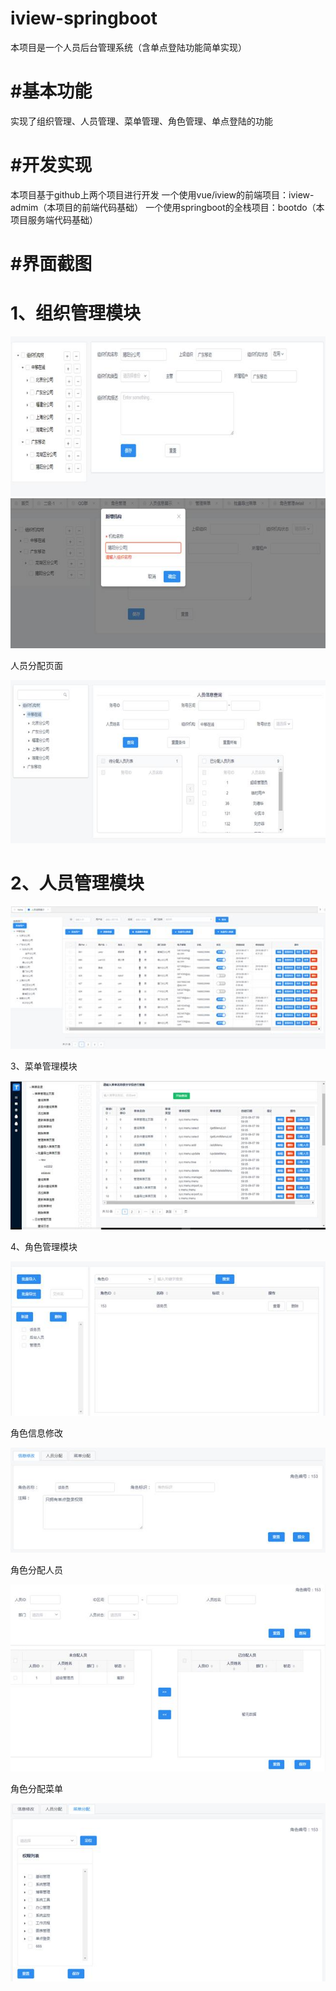 # iview-springboot
本项目是一个人员后台管理系统（含单点登陆功能简单实现）

#基本功能
======
实现了组织管理、人员管理、菜单管理、角色管理、单点登陆的功能

#开发实现
======
本项目基于github上两个项目进行开发
一个使用vue/iview的前端项目：iview-admim（本项目的前端代码基础）
一个使用springboot的全栈项目：bootdo（本项目服务端代码基础）

#界面截图
======
1、组织管理模块
======
![](README_files/1.jpg)
![](README_files/2.jpg)

人员分配页面

![](README_files/5.jpg)

2、人员管理模块
======
![](README_files/6.jpg)

3、菜单管理模块

![](README_files/12.jpg)

4、角色管理模块

![](README_files/8.jpg)

角色信息修改

![](README_files/9.jpg)

角色分配人员

![](README_files/10.jpg)

角色分配菜单

![](README_files/11.jpg)

